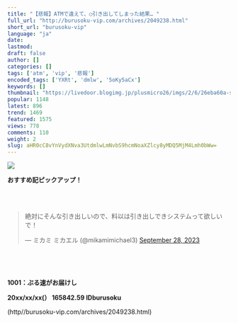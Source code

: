 ```yaml
---
title: "【悲報】ATMで違えて、○引き出してしまった結果… "
full_url: "http://burusoku-vip.com/archives/2049238.html"
short_url: "burusoku-vip"
language: "ja"
date: 
lastmod: 
draft: false
author: []
categories: []
tags: ['atm', 'vip', '悲報']
encoded_tags: ['YXRt', 'dmlw', '5oKy5aCx']
keywords: []
thumbnail: "https://livedoor.blogimg.jp/plusmicro26/imgs/2/6/26eba60a-s.png"
popular: 1148
latest: 896
trend: 1469
featured: 1575
views: 778
comments: 110
weight: 2
slug: aHR0cC8vYnVydXNva3UtdmlwLmNvbS9hcmNoaXZlcy8yMDQ5MjM4Lmh0bWw=
---
```


![](https://livedoor.blogimg.jp/plusmicro26/imgs/2/6/26eba60a-s.png)

<div><p><b>おすすめ記ピックアップ！</b></p> <p class='g-ad1'> </p> <p class='g-ad2'> </p> <p></p><br> <br> <blockquote class='twitter-tweet'><p lang='ja' dir='ltr'>絶対にそんな引き出しいので、料以は引き出しできシステムって欲しいで！</p>— ミカミ ミカエル (@mikamimichael3) <a href='https//twitter.com/mikamimichael3/status/1707372377838100723?ref_src=twsrc%5Etfw'>September 28, 2023</a></blockquote> <br> <p id='csw_block'></p> <p id='divSP1'> </p> <br><p><b>1001：ぶる速がお届けし <p> 20xx/xx/xx(） 165842.59 IDburusoku</p></b></p> <p class='g-ad1'> </p> <p class='g-ad2'> </p> <p id='divSP'> </p> </div>

(http//burusoku-vip.com/archives/2049238.html)
